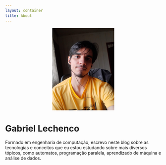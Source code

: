 ```yaml
---
layout: container
title: About
---
```


<p align="center">
    <img style="width: 200px" src="/assets/images/profile.jpg" alt="Eu2" />
</p>

# Gabriel Lechenco

Formado em engenharia de computação, escrevo neste blog sobre as tecnologias e conceitos que eu estou estudando sobre mais diversos tópicos, como automatos, programação paralela, aprendizado de máquina e análise de dados.